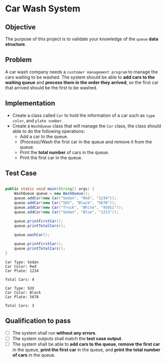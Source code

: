 # Car Wash System

## Objective 
The purpose of this project is to validate your knowledge of the `queue` **data structure**. 

## Problem
A car wash company needs a `customer management program` to manage the cars waiting to be washed. The system should be able to **add cars to the waiting queue** and **process them in the order they arrived**, so the first car that arrived should be the first to be washed.

## Implementation 
- Create a class called `Car` to hold the information of a car such as `type` `color`, and `plate number`.
- Create a `WashQueue` class that will manage the `Car` class, the class should able to do the following operations:
    - Add a car to the queue.
    - (Process)/Wash the first car in the queue and remove it from the queue.
    - Print the **total number** of cars in the queue.
    - Print the first car in the queue.


## Test Case 
```java

public static void main(String[] args) {
    WashQueue queue = new WashQueue();
    queue.addCar(new Car("Sedan", "Red", "1234"));
    queue.addCar(new Car("SUV", "Black", "5678"));
    queue.addCar(new Car("Truck", "White", "91011"));
    queue.addCar(new Car("Sedan", "Blue", "1213"));

    queue.printFirstCar();
    queue.printTotalCars();
    
    queue.washCar();

    queue.printFirstCar();
    queue.printTotalCars();
}

```

```OUTPUT
Car Type: Sedan
Car Color: Red
Car Plate: 1234

Total Cars: 4

Car Type: SUV
Car Color: Black
Car Plate: 5678

Total Cars: 3
```

## Qualification to pass 
- [ ] The system shall run **without any errors**.
- [ ] The system outputs shall match the **test case output**.
- [ ] The system shall be able to **add cars to the queue**, **remove the first car** in the queue, **print the first car** in the queue, and **print the total number of cars** in the queue.
